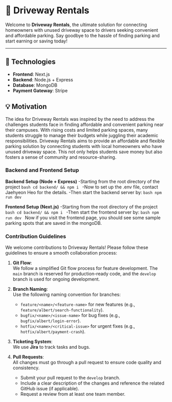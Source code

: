 # 🚗 Driveway Rentals

Welcome to **Driveway Rentals**, the ultimate solution for connecting homeowners with unused driveway space to drivers seeking convenient and affordable parking. Say goodbye to the hassle of finding parking and start earning or saving today!

---

## 🔧 Technologies

- **Frontend**: Next.js
- **Backend**: Node.js + Express
- **Database**: MongoDB
- **Payment Gateway**: Stripe



## 💡 Motivation

The idea for Driveway Rentals was inspired by the need to address the challenges students face in finding affordable and convenient parking near their campuses.
With rising costs and limited parking spaces, many students struggle to manage their budgets while juggling their academic responsibilities. 
Driveway Rentals aims to provide an affordable and flexible parking solution by connecting students with local homeowners who have unused driveway space. 
This not only helps students save money but also fosters a sense of community and resource-sharing.

### Backend and Frontend Setup

   **Backend Setup (Node + Express)**
      -Starting from the root directory of the project
      ```bash
      cd backend/ && npm i
      ```
      -Now to set up the .env file, contact Jaehyeon Heo for the details.
      -Then start the backend server by:
      ```bash
      npm run dev
      ```
      
   **Frontend Setup (Next.js)**
      -Starting from the root directory of the project
      ```bash
      cd backend/ && npm i
      ```
      -Then start the frontend server by:
            ```bash
      npm run dev
      ```
   Now if you visit the frontend page, you should see some sample parking spots that are saved in the mongoDB.

### Contribution Guidelines

We welcome contributions to Driveway Rentals! Please follow these guidelines to ensure a smooth collaboration process:

1. **Git Flow**:  
   We follow a simplified Git flow process for feature development. The `main` branch is reserved for production-ready code, and the `develop` branch is used for ongoing development.

2. **Branch Naming**:  
   Use the following naming convention for branches:  
   - `feature/<name>/<feature-name>` for new features (e.g., `feature/albert/search-functionality`).  
   - `bugfix/<name>/<issue-name>` for bug fixes (e.g., `bugfix/albert/login-error`).  
   - `hotfix/<name>/<critical-issue>` for urgent fixes (e.g., `hotfix/albert/payment-crash`).  

3. **Ticketing System**:  
   We use **Jira** to track tasks and bugs.

4. **Pull Requests**:  
   All changes must go through a pull request to ensure code quality and consistency.  
   - Submit your pull request to the `develop` branch.  
   - Include a clear description of the changes and reference the related GitHub issue (if applicable).  
   - Request a review from at least one team member.  



